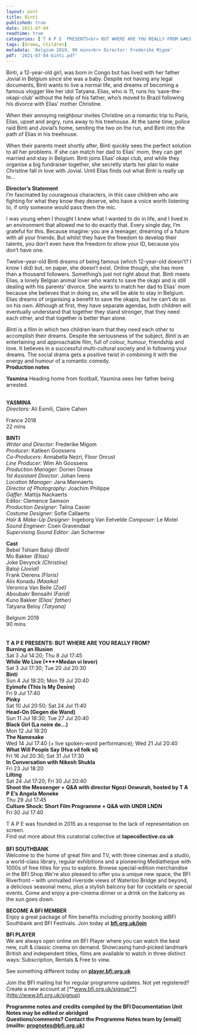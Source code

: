 ```yaml
---
layout: post
title: Binti
published: true
date: 2021-07-04
readtime: true
categories: ['T A P E  PRESENTS<br> BUT WHERE ARE YOU REALLY FROM &#63']
tags: [Drama, Children]
metadata: 'Belgium 2019, 90 mins<br> Director: Frederike Migom'
pdf: '2021-07-04-binti.pdf'
---
```


Binti, a 12-year-old girl, was born in Congo but has lived with her father Jovial in Belgium since she was a baby. Despite not having any legal documents, Binti wants to live a normal life, and dreams of becoming a famous vlogger like her idol Tatyana. Elias, who is 11, runs his ‘save-the-okapi-club’ without the help of his father, who’s moved to Brazil following his divorce with Elias’ mother Christine.

When their annoying neighbour invites Christine on a romantic trip to Paris, Elias, upset and angry, runs away to his treehouse. At the same time, police raid Binti and Jovial’s home, sending the two on the run, and Binti into the path of Elias in his treehouse.

When their parents meet shortly after, Binti quickly sees the perfect solution to all her problems. If she can match her dad to Elias’ mom, they can get married and stay in Belgium. Binti joins Elias’ okapi club, and while they organise a big fundraiser together, she secretly starts her plan to make Christine fall in love with Jovial. Until Elias finds out what Binti is really up to…<br>

**Director’s Statement**<br>
I’m fascinated by courageous characters, in this case children who are fighting for what they know they deserve, who have a voice worth listening to, if only someone would pass them the mic.

I was young when I thought I knew what I wanted to do in life, and I lived in an environment that allowed me to do exactly that. Every single day, I’m grateful for this. Because imagine: you are a teenager, dreaming of a future with all your friends. But whilst they have the freedom to develop their talents, you don’t even have the freedom to show your ID, because you don’t have one.

Twelve-year-old Binti dreams of being famous (which 12-year-old doesn’t?  I know I did) but, on paper, she doesn’t exist. Online though, she has more than a thousand followers. Something’s just not right about that. Binti meets Elias, a lonely Belgian animal lover who wants to save the okapi and is still dealing with his parents’ divorce. She wants to match her dad to Elias’ mom because she believes that in doing so, she will be able to stay in Belgium. Elias dreams of organising a benefit to save the okapis, but he can’t do so on his own. Although at first, they have separate agendas, both children will eventually understand that together they stand stronger, that they need each other, and that together is better than alone.

_Binti_ is a film in which two children learn that they need each other to accomplish their dreams. Despite the seriousness of the subject, _Binti_ is an entertaining and approachable film, full of colour, humour, friendship and love. It believes in a successful multi-cultural society and in following your dreams. The social drama gets a positive twist in combining it with the energy and humour of a romantic comedy.<br>
**Production notes**<br>

**Yasmina**
Heading home from football, Yasmina sees her father being arrested.<br>
<br>

**YASMINA**<br>
_Directors:_ Ali Esmili, Claire Cahen

France 2018<br>
22 mins<br>

**BINTI**<br>
_Writer and Director:_ Frederike Migom<br>
_Producer:_ Katleen Goossens<br>
_Co-Producers:_ Annabella Nezri, Floor Onrust<br>
_Line Producer:_ Wim Ah Goossens<br>
_Production Manager:_ Dorien Onsea<br>
_1st Assistant Director:_ Johan Ivens<br>
_Location_ _Manager:_ Jana Mannaerts<br>
_Director of Photography:_ Joachim Philippe<br>
_Gaffer:_ Mattijs Nackaerts<br>
Editor: Clemence Samson<br>
_Production_ _Designer:_ Talina Casier<br>
_Costume Designer:_ Sofie Callaerts<br>
_Hair & Make-Up Designer:_ Ingeborg Van Eetvelde _Composer:_ Le Motel<br>
_Sound_ _Engineer:_ Coen Gravendaal<br>
_Supervising Sound Editor:_ Jan Schermer<br>

**Cast**<br>
Bebel Tshiani Baloji _(Binti)_<br>
Mo Bakker _(Elias)_<br>
Joke Devynck _(Christine)_<br>
Baloji _(Jovial)_<br>
Frank Dierens _(Floris)_<br>
Alix Konadu _(Maaika)_<br>
Veronica Van Belle _(Zoë)_<br>
Aboubakr Bensaihi _(Farid)_<br>
Kuno Bakker _(Elias’ father)_<br>
Tatyana Beloy _(Tatyana)_<br>

Belgium 2019<br>
90 mins<br>
<br><br>
**T A P E PRESENTS: BUT WHERE ARE YOU REALLY FROM?**<br>
**Burning an Illusion**<br>
Sat 3 Jul 14:20; Thu 8 Jul 17:45<br>
**While We Live (****Medan vi lever)**<br>
Sat 3 Jul 17:30; Tue 20 Jul 20:30<br>
**Binti**<br>
Sun 4 Jul 18:20; Mon 19 Jul 20:40<br>
**Eyimofe (This Is My Desire)**<br>
Fri 9 Jul 17:40<br>
**Pinky**<br>
Sat 10 Jul 20:50; Sat 24 Jul 11:40<br>
**Head-On (Gegen die Wand)**<br>
Sun 11 Jul 18:30; Tue 27 Jul 20:40<br>
**Black Girl (La noire de...)**<br>
Mon 12 Jul 18:20<br>
**The Namesake**<br>
Wed 14 Jul 17:40 (+ live spoken-word performance); Wed 21 Jul 20:40<br>
**What Will People Say (Hva vil folk si)**<br>
Fri 16 Jul 20:30; Sat 31 Jul 17:30<br>
**In Conversation with Nikesh Shukla**<br>
Fri 23 Jul 18:20<br>
**Lilting**<br>
Sat 24 Jul 17:20; Fri 30 Jul 20:40<br>
**Shoot the Messenger + Q&A with director Ngozi Onwurah, hosted by T A P E’s Angela Moneke**<br>
Thu 29 Jul 17:45<br>
**Culture Shock: Short Film Programme + Q&A with UNDR LNDN**<br>
Fri 30 Jul 17:40<br>

T A P E was founded in 2015 as a response to the lack of representation on screen.  
Find out more about this curatorial collective at **tapecollective.co.uk**
<br><br>
**BFI SOUTHBANK**  
Welcome to the home of great film and TV, with three cinemas and a studio, a world-class library, regular exhibitions and a pioneering Mediatheque with 1000s of free titles for you to explore. Browse special-edition merchandise in the BFI Shop.We&#39;re also pleased to offer you a unique new space, the BFI Riverfront – with unrivalled riverside views of Waterloo Bridge and beyond, a delicious seasonal menu, plus a stylish balcony bar for cocktails or special events. Come and enjoy a pre-cinema dinner or a drink on the balcony as the sun goes down.  

**BECOME A BFI MEMBER**  
Enjoy a great package of film benefits including priority booking atBFI Southbank and BFI Festivals. Join today at [**bfi.org.uk/join**](http://www.bfi.org.uk/join)  

**BFI PLAYER**  
 We are always open online on BFI Player where you can watch the best new, cult &amp; classic cinema on demand. Showcasing hand-picked landmark British and independent titles, films are available to watch in three distinct ways: Subscription, Rentals &amp; Free to view.  

See something different today on [**player.bfi.org.uk**](https://player.bfi.org.uk)  

Join the BFI mailing list for regular programme updates. Not yet registered? Create a new account at [**www.bfi.org.uk/signup**](http://www.bfi.org.uk/signup)

**Programme notes and credits compiled by the BFI Documentation Unit  
Notes may be edited or abridged  
Questions/comments? Contact the Programme Notes team by [email](mailto: prognotes@bfi.org.uk)**
